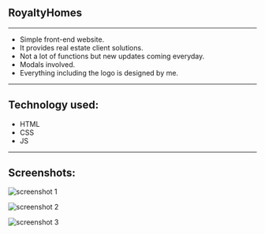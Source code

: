 ## RoyaltyHomes
___

* Simple front-end website.
* It provides real estate client solutions.
* Not a lot of functions but new updates coming everyday.
* Modals involved.
* Everything including the logo is designed by me.
___

## Technology used:
* HTML
* CSS
* JS

___
## Screenshots:

![screenshot 1](https://github.com/MITE4ETO/RoyaltyHomes/assets/126346506/3d22944d-0cf0-47fb-9350-a856c857428d)

![screenshot 2](https://github.com/MITE4ETO/RoyaltyHomes/assets/126346506/a0d948b5-05f8-4188-a663-af40d1d8c88a)

![screenshot 3](https://github.com/MITE4ETO/RoyaltyHomes/assets/126346506/b2c945bb-64ab-4392-827b-6321e9b54552)



